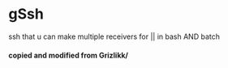 # gSsh
ssh that u can make multiple receivers for || in bash AND batch
#### copied and modified from Grizlikk/
